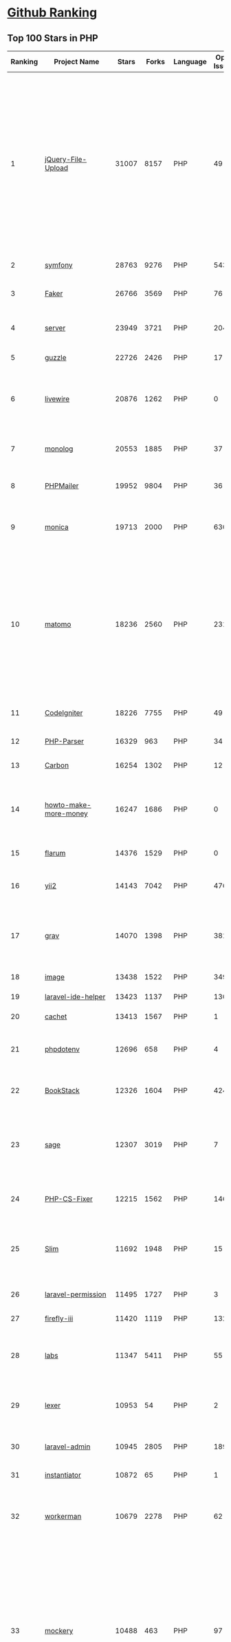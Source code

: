 [Github Ranking](../README.md)
==========

## Top 100 Stars in PHP

| Ranking | Project Name | Stars | Forks | Language | Open Issues | Description | Last Commit |
| ------- | ------------ | ----- | ----- | -------- | ----------- | ----------- | ----------- |
| 1 | [jQuery-File-Upload](https://github.com/blueimp/jQuery-File-Upload) | 31007 | 8157 | PHP | 49 | File Upload widget with multiple file selection, drag&drop support, progress bar, validation and preview images, audio and video for jQuery. Supports cross-domain, chunked and resumable file uploads. Works with any server-side platform (Google App Engine, PHP, Python, Ruby on Rails, Java, etc.) that supports standard HTML form file uploads. | 2023-05-25T09:11:07Z |
| 2 | [symfony](https://github.com/symfony/symfony) | 28763 | 9276 | PHP | 543 | The Symfony PHP framework | 2023-10-11T08:54:36Z |
| 3 | [Faker](https://github.com/fzaninotto/Faker) | 26766 | 3569 | PHP | 76 | Faker is a PHP library that generates fake data for you | 2023-09-05T11:41:32Z |
| 4 | [server](https://github.com/nextcloud/server) | 23949 | 3721 | PHP | 2047 | ☁️ Nextcloud server, a safe home for all your data | 2023-10-11T09:03:03Z |
| 5 | [guzzle](https://github.com/guzzle/guzzle) | 22726 | 2426 | PHP | 17 | Guzzle, an extensible PHP HTTP client | 2023-10-05T10:02:02Z |
| 6 | [livewire](https://github.com/livewire/livewire) | 20876 | 1262 | PHP | 0 | A full-stack framework for Laravel that takes the pain out of building dynamic UIs. | 2023-10-10T20:44:50Z |
| 7 | [monolog](https://github.com/Seldaek/monolog) | 20553 | 1885 | PHP | 37 | Sends your logs to files, sockets, inboxes, databases and various web services | 2023-10-07T18:53:24Z |
| 8 | [PHPMailer](https://github.com/PHPMailer/PHPMailer) | 19952 | 9804 | PHP | 36 | The classic email sending library for PHP | 2023-10-09T11:28:13Z |
| 9 | [monica](https://github.com/monicahq/monica) | 19713 | 2000 | PHP | 630 | Personal CRM. Remember everything about your friends, family and business relationships. | 2023-10-09T21:00:35Z |
| 10 | [matomo](https://github.com/matomo-org/matomo) | 18236 | 2560 | PHP | 2315 | Liberating Web Analytics. Star us on Github? +1. Matomo is the leading open alternative to Google Analytics that gives you full control over your data. Matomo lets you easily collect data from websites & apps and visualise this data and extract insights. Privacy is built-in. We love Pull Requests!  | 2023-10-11T08:13:59Z |
| 11 | [CodeIgniter](https://github.com/bcit-ci/CodeIgniter) | 18226 | 7755 | PHP | 49 | Open Source PHP Framework (originally from EllisLab) | 2023-08-28T13:05:26Z |
| 12 | [PHP-Parser](https://github.com/nikic/PHP-Parser) | 16329 | 963 | PHP | 34 | A PHP parser written in PHP | 2023-10-07T10:22:22Z |
| 13 | [Carbon](https://github.com/briannesbitt/Carbon) | 16254 | 1302 | PHP | 12 | A simple PHP API extension for DateTime. | 2023-10-03T19:38:28Z |
| 14 | [howto-make-more-money](https://github.com/easychen/howto-make-more-money) | 16247 | 1686 | PHP | 0 | 程序员如何优雅的挣零花钱，2.0版，升级为小书了。Most of this not work outside China , so no English translate | 2023-01-01T03:55:04Z |
| 15 | [flarum](https://github.com/flarum/flarum) | 14376 | 1529 | PHP | 0 | Simple forum software for building great communities. | 2023-05-20T18:24:59Z |
| 16 | [yii2](https://github.com/yiisoft/yii2) | 14143 | 7042 | PHP | 476 | Yii 2: The Fast, Secure and Professional PHP Framework | 2023-10-11T07:45:52Z |
| 17 | [grav](https://github.com/getgrav/grav) | 14070 | 1398 | PHP | 381 | Modern, Crazy Fast, Ridiculously Easy and Amazingly Powerful Flat-File CMS powered by PHP, Markdown, Twig, and Symfony | 2023-10-02T16:41:45Z |
| 18 | [image](https://github.com/Intervention/image) | 13438 | 1522 | PHP | 349 | PHP Image Manipulation | 2023-10-07T14:08:32Z |
| 19 | [laravel-ide-helper](https://github.com/barryvdh/laravel-ide-helper) | 13423 | 1137 | PHP | 130 | IDE Helper for Laravel | 2023-10-05T13:58:40Z |
| 20 | [cachet](https://github.com/cachethq/cachet) | 13413 | 1567 | PHP | 1 | 🚦 The open-source status page system. | 2023-09-18T20:59:23Z |
| 21 | [phpdotenv](https://github.com/vlucas/phpdotenv) | 12696 | 658 | PHP | 4 | Loads environment variables from `.env` to `getenv()`, `$_ENV` and `$_SERVER` automagically. | 2023-10-04T14:01:22Z |
| 22 | [BookStack](https://github.com/BookStackApp/BookStack) | 12326 | 1604 | PHP | 424 | A platform to create documentation/wiki content built with PHP & Laravel | 2023-10-11T07:31:06Z |
| 23 | [sage](https://github.com/roots/sage) | 12307 | 3019 | PHP | 7 | WordPress starter theme with Laravel Blade components and templates, Tailwind CSS, and a modern development workflow | 2023-10-11T00:25:36Z |
| 24 | [PHP-CS-Fixer](https://github.com/PHP-CS-Fixer/PHP-CS-Fixer) | 12215 | 1562 | PHP | 146 | A tool to automatically fix PHP Coding Standards issues | 2023-10-10T22:56:50Z |
| 25 | [Slim](https://github.com/slimphp/Slim) | 11692 | 1948 | PHP | 15 | Slim is a PHP micro framework that helps you quickly write simple yet powerful web applications and APIs. | 2023-10-03T05:03:02Z |
| 26 | [laravel-permission](https://github.com/spatie/laravel-permission) | 11495 | 1727 | PHP | 3 | Associate users with roles and permissions | 2023-10-09T18:18:42Z |
| 27 | [firefly-iii](https://github.com/firefly-iii/firefly-iii) | 11420 | 1119 | PHP | 132 | Firefly III: a personal finances manager | 2023-10-11T05:42:41Z |
| 28 | [labs](https://github.com/docker/labs) | 11347 | 5411 | PHP | 55 | This is a collection of tutorials for learning how to use Docker with various tools. Contributions welcome. | 2023-07-27T10:31:38Z |
| 29 | [lexer](https://github.com/doctrine/lexer) | 10953 | 54 | PHP | 2 | Base library for a lexer that can be used in Top-Down, Recursive Descent Parsers. | 2023-07-05T07:23:36Z |
| 30 | [laravel-admin](https://github.com/z-song/laravel-admin) | 10945 | 2805 | PHP | 189 | Build a full-featured administrative interface in ten minutes | 2023-09-27T06:16:03Z |
| 31 | [instantiator](https://github.com/doctrine/instantiator) | 10872 | 65 | PHP | 1 | None | 2023-08-24T20:23:35Z |
| 32 | [workerman](https://github.com/walkor/workerman) | 10679 | 2278 | PHP | 62 | An asynchronous event driven PHP socket framework. Supports HTTP, Websocket, SSL and other custom protocols.  | 2023-10-09T08:10:53Z |
| 33 | [mockery](https://github.com/mockery/mockery) | 10488 | 463 | PHP | 97 | Mockery is a simple yet flexible PHP mock object framework for use in unit testing with PHPUnit, PHPSpec or any other testing framework. Its core goal is to offer a test double framework with a succinct API capable of clearly defining all possible object operations and interactions using a human readable Domain Specific Language (DSL). | 2023-10-01T17:31:31Z |
| 34 | [PHP_CodeSniffer](https://github.com/squizlabs/PHP_CodeSniffer) | 10420 | 1555 | PHP | 264 | PHP_CodeSniffer tokenizes PHP files and detects violations of a defined set of coding standards. | 2023-10-10T22:21:02Z |
| 35 | [log](https://github.com/php-fig/log) | 10255 | 177 | PHP | 0 | None | 2023-07-21T11:30:36Z |
| 36 | [speedtest](https://github.com/librespeed/speedtest) | 10183 | 2023 | PHP | 80 | Self-hosted Speed Test for HTML5 and more. Easy setup, examples, configurable, mobile friendly. Supports PHP, Node, Multiple servers, and more | 2023-09-25T16:24:38Z |
| 37 | [easywechat](https://github.com/w7corp/easywechat) | 10111 | 2459 | PHP | 0 | 📦 一个 PHP 微信 SDK | 2023-10-08T08:28:02Z |
| 38 | [deployer](https://github.com/deployphp/deployer) | 10084 | 1484 | PHP | 105 | The PHP deployment tool with support for popular frameworks out of the box | 2023-10-02T07:36:30Z |
| 39 | [container](https://github.com/php-fig/container) | 9816 | 49 | PHP | 4 | None | 2023-09-22T11:11:30Z |
| 40 | [orm](https://github.com/doctrine/orm) | 9687 | 2505 | PHP | 1136 | Doctrine Object Relational Mapper (ORM) | 2023-10-11T08:49:29Z |
| 41 | [mockery](https://github.com/mockery/mockery) | 10488 | 463 | PHP | 97 | Mockery is a simple yet flexible PHP mock object framework for use in unit testing with PHPUnit, PHPSpec or any other testing framework. Its core goal is to offer a test double framework with a succinct API capable of clearly defining all possible object operations and interactions using a human readable Domain Specific Language (DSL). | 2023-10-01T17:31:31Z |
| 42 | [PHP_CodeSniffer](https://github.com/squizlabs/PHP_CodeSniffer) | 10420 | 1555 | PHP | 264 | PHP_CodeSniffer tokenizes PHP files and detects violations of a defined set of coding standards. | 2023-10-10T22:21:02Z |
| 43 | [Mobile-Detect](https://github.com/serbanghita/Mobile-Detect) | 10362 | 2701 | PHP | 16 | Mobile_Detect is a lightweight PHP class for detecting mobile devices (including tablets). It uses the User-Agent string combined with specific HTTP headers to detect the mobile environment. | 2023-10-06T18:27:58Z |
| 44 | [container](https://github.com/php-fig/container) | 9816 | 49 | PHP | 4 | None | 2023-09-22T11:11:30Z |
| 45 | [filament](https://github.com/filamentphp/filament) | 9706 | 1550 | PHP | 92 | A collection of beautiful full-stack components for Laravel. The perfect starting point for your next app. Using Livewire, Alpine.js and Tailwind CSS. | 2023-10-10T14:11:22Z |
| 46 | [orm](https://github.com/doctrine/orm) | 9687 | 2505 | PHP | 1136 | Doctrine Object Relational Mapper (ORM) | 2023-10-11T08:49:29Z |
| 47 | [swiftmailer](https://github.com/swiftmailer/swiftmailer) | 9597 | 869 | PHP | 0 | Comprehensive mailing tools for PHP | 2021-10-25T07:19:17Z |
| 48 | [console](https://github.com/symfony/console) | 9586 | 263 | PHP | 0 | Eases the creation of beautiful and testable command line interfaces | 2023-10-10T05:54:33Z |
| 49 | [psysh](https://github.com/bobthecow/psysh) | 9580 | 334 | PHP | 33 | A REPL for PHP | 2023-10-01T15:59:15Z |
| 50 | [webshell](https://github.com/tennc/webshell) | 9363 | 5620 | PHP | 0 | This is a webshell open source project | 2023-09-19T06:44:03Z |
| 51 | [ReflectionDocBlock](https://github.com/phpDocumentor/ReflectionDocBlock) | 9271 | 111 | PHP | 12 | None | 2023-10-04T14:08:40Z |
| 52 | [Goutte](https://github.com/FriendsOfPHP/Goutte) | 9241 | 1065 | PHP | 138 | Goutte, a simple PHP Web Scraper | 2023-04-01T09:06:44Z |
| 53 | [dbal](https://github.com/doctrine/dbal) | 9176 | 1274 | PHP | 186 | Doctrine Database Abstraction Layer | 2023-10-10T10:15:57Z |
| 54 | [avbook](https://github.com/guyueyingmu/avbook) | 9084 | 2037 | PHP | 72 | AV 电影管理系统， avmoo , javbus , javlibrary 爬虫，线上 AV 影片图书馆，AV 磁力链接数据库，Japanese Adult Video Library,Adult Video Magnet Links - Japanese Adult Video Database | 2023-03-03T20:19:26Z |
| 55 | [coolify](https://github.com/coollabsio/coolify) | 9016 | 475 | PHP | 23 | An open-source & self-hostable Heroku / Netlify alternative. Cloud version available here -> https://app.coolify.io | 2023-10-11T09:00:51Z |
| 56 | [wallabag](https://github.com/wallabag/wallabag) | 8962 | 734 | PHP | 582 | wallabag is a self hostable application for saving web pages: Save and classify articles. Read them later. Freely. | 2023-10-10T03:32:07Z |
| 57 | [Awsome-Front-End-learning-resource](https://github.com/helloqingfeng/Awsome-Front-End-learning-resource) | 8921 | 1878 | PHP | 4 | :octocat:GitHub最全的前端资源汇总仓库（包括前端学习、开发资源、求职面试等） | 2023-08-12T17:10:08Z |
| 58 | [google-api-php-client](https://github.com/googleapis/google-api-php-client) | 8749 | 3604 | PHP | 49 | A PHP client library for accessing Google APIs | 2023-10-10T14:55:25Z |
| 59 | [woocommerce](https://github.com/woocommerce/woocommerce) | 8749 | 10796 | PHP | 2018 | A customizable, open-source ecommerce platform built on WordPress. Build any commerce solution you can imagine. | 2023-10-11T08:56:09Z |
| 60 | [snipe-it](https://github.com/snipe/snipe-it) | 8662 | 2748 | PHP | 1329 | A free open source IT asset/license management system | 2023-10-11T02:46:49Z |
| 61 | [jwt](https://github.com/lcobucci/jwt) | 7073 | 591 | PHP | 5 | A simple library to work with JSON Web Token and JSON Web Signature | 2023-10-10T08:44:00Z |
| 62 | [opencart](https://github.com/opencart/opencart) | 6987 | 4787 | PHP | 20 | A free shopping cart system. OpenCart is an open source PHP-based online e-commerce solution. | 2023-10-10T23:35:50Z |
| 63 | [FreshRSS](https://github.com/FreshRSS/FreshRSS) | 6962 | 677 | PHP | 467 | A free, self-hostable news aggregator… | 2023-10-10T21:52:37Z |
| 64 | [comparator](https://github.com/sebastianbergmann/comparator) | 6875 | 61 | PHP | 11 | Provides the functionality to compare PHP values for equality. | 2023-10-06T11:38:12Z |
| 65 | [http-message](https://github.com/php-fig/http-message) | 6833 | 189 | PHP | 0 | The purpose of this PSR is to provide a set of common interfaces for HTTP messages as described in RFC 7230 and RFC 7231 | 2023-09-21T14:12:32Z |
| 66 | [phpmyadmin](https://github.com/phpmyadmin/phpmyadmin) | 6783 | 3419 | PHP | 719 | A web interface for MySQL and MariaDB | 2023-10-09T23:32:20Z |
| 67 | [exporter](https://github.com/sebastianbergmann/exporter) | 6658 | 33 | PHP | 2 | Provides the functionality to export PHP variables for visualization | 2023-10-06T09:54:48Z |
| 68 | [laravel-mongodb](https://github.com/mongodb/laravel-mongodb) | 6643 | 1403 | PHP | 150 | A MongoDB based Eloquent model and Query builder for Laravel (Moloquent) | 2023-10-09T13:11:10Z |
| 69 | [code-unit-reverse-lookup](https://github.com/sebastianbergmann/code-unit-reverse-lookup) | 6540 | 5 | PHP | 0 | Looks up which function or method a line of code belongs to | 2023-10-06T09:53:50Z |
| 70 | [translation](https://github.com/symfony/translation) | 6539 | 86 | PHP | 0 | Provides tools to internationalize your application | 2023-09-27T14:07:18Z |
| 71 | [global-state](https://github.com/sebastianbergmann/global-state) | 6444 | 22 | PHP | 1 | Snapshotting of global state, factored out of PHPUnit into a stand-alone component | 2023-10-06T09:54:58Z |
| 72 | [version](https://github.com/sebastianbergmann/version) | 6423 | 33 | PHP | 0 | Library that helps with managing the version number of Git-hosted PHP projects | 2023-10-06T09:56:47Z |
| 73 | [oauth2-server](https://github.com/thephpleague/oauth2-server) | 6373 | 1131 | PHP | 61 | A spec compliant, secure by default PHP OAuth 2.0 Server | 2023-10-05T19:43:37Z |
| 74 | [object-enumerator](https://github.com/sebastianbergmann/object-enumerator) | 6307 | 9 | PHP | 0 | Traverses array structures and object graphs to enumerate all referenced objects | 2023-10-06T09:55:23Z |
| 75 | [Lychee](https://github.com/electerious/Lychee) | 6274 | 692 | PHP | 0 | A great looking and easy-to-use photo-management-system you can run on your server, to manage and share photos. | 2022-01-08T15:56:54Z |
| 76 | [PHP-Console-Highlighter](https://github.com/JakubOnderka/PHP-Console-Highlighter) | 6233 | 23 | PHP | 0 | Highlight PHP code in terminal | 2020-04-02T19:47:23Z |
| 77 | [prestissimo](https://github.com/hirak/prestissimo) | 6231 | 175 | PHP | 29 | composer parallel install plugin | 2022-12-03T08:11:28Z |
| 78 | [humhub](https://github.com/humhub/humhub) | 6149 | 1643 | PHP | 634 | HumHub is an Open Source Enterprise Social Network. Easy to install, intuitive to use and extendable with countless freely available modules. | 2023-10-10T07:08:12Z |
| 79 | [object-reflector](https://github.com/sebastianbergmann/object-reflector) | 6118 | 2 | PHP | 0 | Allows reflection of object attributes, including inherited and non-public ones | 2023-10-06T09:55:32Z |
| 80 | [entrust](https://github.com/Zizaco/entrust) | 6098 | 1310 | PHP | 374 | Role-based Permissions for Laravel 5 | 2023-08-25T13:42:38Z |
| 81 | [botman](https://github.com/botman/botman) | 5918 | 837 | PHP | 8 | A framework agnostic PHP library to build chat bots | 2023-08-27T18:09:57Z |
| 82 | [aws-sdk-php](https://github.com/aws/aws-sdk-php) | 5902 | 1229 | PHP | 29 | Official repository of the AWS SDK for PHP (@awsforphp) | 2023-10-10T19:11:15Z |
| 83 | [adminer](https://github.com/vrana/adminer) | 5840 | 1070 | PHP | 0 | Database management in a single PHP file | 2023-10-06T03:44:18Z |
| 84 | [omnipay](https://github.com/thephpleague/omnipay) | 5815 | 916 | PHP | 99 | A framework agnostic, multi-gateway payment processing library for PHP 5.6+ | 2023-10-06T14:58:57Z |
| 85 | [countries](https://github.com/mledoze/countries) | 5799 | 1266 | PHP | 6 | World countries in JSON, CSV, XML and Yaml. Any help is welcome! | 2023-10-07T22:42:11Z |
| 86 | [collections](https://github.com/doctrine/collections) | 5792 | 183 | PHP | 23 | Collections Abstraction Library | 2023-10-03T20:27:25Z |
| 87 | [common](https://github.com/doctrine/common) | 5728 | 303 | PHP | 23 | Doctrine Common | 2023-08-10T07:28:48Z |
| 88 | [swoft](https://github.com/swoft-cloud/swoft) | 5572 | 836 | PHP | 191 | 🚀 PHP Microservice Full Coroutine Framework | 2023-02-28T12:57:06Z |
| 89 | [countries-states-cities-database](https://github.com/dr5hn/countries-states-cities-database) | 5538 | 2179 | PHP | 68 | 🌍 Discover our global repository of countries, states, and cities!  🏙️ Get comprehensive data in JSON, SQL, XML, YAML, and CSV formats. Access ISO2, ISO3 codes, country code, capital, native language, timezones (for countries), and more. #countries #states #cities | 2023-10-03T13:53:38Z |
| 90 | [pagekit](https://github.com/pagekit/pagekit) | 5527 | 666 | PHP | 162 | Pagekit CMS | 2022-09-30T19:04:02Z |
| 91 | [phan](https://github.com/phan/phan) | 5452 | 373 | PHP | 919 | Phan is a static analyzer for PHP. Phan prefers to avoid false-positives and attempts to prove incorrectness rather than correctness. | 2023-10-05T00:11:32Z |
| 92 | [laravel-medialibrary](https://github.com/spatie/laravel-medialibrary) | 5437 | 1028 | PHP | 10 | Associate files with Eloquent models | 2023-10-09T12:54:21Z |
| 93 | [socialite](https://github.com/laravel/socialite) | 5385 | 937 | PHP | 0 | Laravel wrapper around OAuth 1 & OAuth 2 libraries. | 2023-10-05T01:23:43Z |
| 94 | [laravel-backup](https://github.com/spatie/laravel-backup) | 5350 | 736 | PHP | 2 | A package to backup your Laravel app | 2023-10-10T17:23:27Z |
| 95 | [timber](https://github.com/timber/timber) | 5309 | 505 | PHP | 64 | Create WordPress themes with beautiful OOP code and the Twig Template Engine | 2023-10-05T02:34:19Z |
| 96 | [dockerlabs](https://github.com/collabnix/dockerlabs) | 5295 | 1842 | PHP | 10 | Docker  - Beginners \| Intermediate \| Advanced | 2023-10-09T22:12:57Z |
| 97 | [pixelfed](https://github.com/pixelfed/pixelfed) | 5139 | 617 | PHP | 705 | Photo Sharing. For Everyone. | 2023-10-11T06:54:07Z |
| 98 | [Postman-cn](https://github.com/hlmd/Postman-cn) | 5116 | 608 | PHP | 5 | Postman汉化中文版 | 2022-03-02T12:10:57Z |
| 99 | [hashids](https://github.com/vinkla/hashids) | 5068 | 417 | PHP | 0 | A small PHP library to generate YouTube-like ids from numbers. Use it when you don't want to expose your database ids to the user. | 2023-08-29T17:45:10Z |
| 100 | [phpunit-mock-objects](https://github.com/sebastianbergmann/phpunit-mock-objects) | 5006 | 186 | PHP | 0 | Mock Object library for PHPUnit | 2018-10-30T00:10:52Z |

